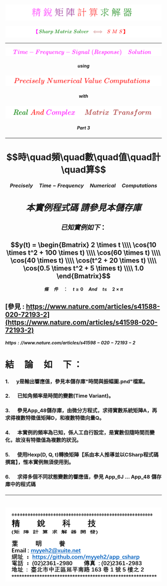 <!--     範例 App_51  Markdown         -->

### 
<!--                 
# \[{  \color{Fuchsia}精\;銳\; \color{Purple}矩\;陣\;  \color{Red}計\;算\; \color{Green} 求\;解\;器  }\] 
-->  
![](Images/11-10-01.png) 


<!--         
#### \[{  \color{Fuchsia} 【 \color{Green}  Sharp \; Matrix \; Solver \;  \color{Brown} \iff  \;  \color{Red} S\;M\;S】 }\]  
-->  
![](Images/11-10-02.png)  

---

<!--   
## \[{ \color{Fuchsia} Time-Frequency-Signal \;(Response) \quad Solution  }\] 
-->
![](Images/11-30-01.png)    

 
<!--     ##### \[ using \]   -->
<!--  ![](Images/11-30-07.png)  -->   
##### $$using$$

<!--   
## \[  \color{Red} Precisely \; Numerical \; Value \; Computations  \]  
-->  
![](Images/11-30-02.png) 

  
<!--     ##### \[ with \]   -->   
<!--    ![](Images/11-30-08.png)   -->   
##### $$with$$

<!--   
## \[{ \color{Green} Real \; \color{Red} And \; \color{magenta} Complex \quad \; \color{Brown} Matrix \;\; Transform  }\] 
-->
![](Images/11-30-03.png)  

  
<!--         ##### \[ Part \; 1 \]    -->   
<!--    ![](Images/11-30-09.png)     -->   
##### $$Part \; 3$$

####

---  

# $$時\quad頻\quad數\quad值\quad計\quad算$$   

### $$ Precisely \quad Time-Frequency \quad Numerical \quad Computations $$  

# $$本實例程式碼\;請參見本儲存庫$$ 

## $$已知實例如下 ：$$

## $$y(t) = \begin{Bmatrix} 2 \times t \\\\ \cos(10 \times t^2 + 100 \times t) \\\\  \cos(60 \times t) \\\\ \cos(40 \times t) \\\\ \cos(t^2 + 20 \times t) \\\\ \cos(0.5 \times t^2 + 5 \times t) \\\\ 1.0 \end{Bmatrix}$$

#### $$條 \quad 件 \quad ： \quad t \geq 0 \quad And \quad t \leq \quad 2 \times \pi$$  

##  [參見 : https://www.nature.com/articles/s41588-020-72193-2](https://www.nature.com/articles/s41598-020-72193-2)    

#####  $https://www.nature.com/articles/s41598-020-72193-2$   


#
# **結$\quad$論$\quad$如$\quad$下 ：**

### **1. $\quad$y是輸出響應值，參見本儲存庫"時間與振幅圖.pnd"檔案。** 

### **2. $\quad$已知角頻率是時間的變數(Time Variant)。**

### **3. $\quad$參見App_48儲存庫，由微分方程式，求得實數系統矩陣A，再求得複數特徵值矩陣D，和複數特徵向量Q。**  

### **4. $\quad$本實例的頻率為已知，係人工自行設定，是實數但隨時間而變化，故沒有特徵值為複數的狀況。**  

### **5. $\quad$使用Hexp(D, Q, t)轉換矩陣【系由本人推導並以CSharp程式碼撰寫】，惟本實例無須使用到。**

### **6. $\quad$求得多個不同狀態變數的響應值，參見$\;$App_6J ... App_48$\;$儲存庫中的程式碼**


###  

---  

#

![](Images/name_card.png)  

##
##
